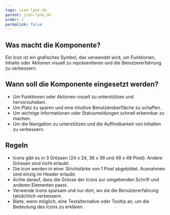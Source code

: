```yaml
---
tags: icon-lyne_de
parent: icon-lyne_de
order: 1
permalink: false
---
```



## Was macht die Komponente?
Ein Icon ist ein grafisches Symbol, das verwendet wird, um Funktionen, Inhalte oder Aktionen visuell zu repräsentieren und die Benutzererfahrung zu verbessern.

## Wann soll die Komponente eingesetzt werden?
* Um Funktionen oder Aktionen visuell zu unterstützen und hervorzuheben.
* Um Platz zu sparen und eine intuitive Benutzeroberfläche zu schaffen.
* Um wichtige Informationen oder Statusmeldungen schnell erkennbar zu machen.
* Um die Navigation zu unterstützen und die Auffindbarkeit von Inhalten zu verbessern.

## Regeln
* Icons gibt es in 3 Grössen (24 x 24, 36 x 36 und 48 x 48 Pixel). Andere Grössen sind nicht erlaubt.
* Die Icon werden in einer Strichstärke von 1 Pixel abgebildet. Ausnahmen sind einzig im Header erlaubt.
* Achte darauf, dass die Grösse der Icons zur umgebenden Schrift und anderen Elementen passt.
* Verwende Icons sparsam und nur dort, wo sie die Benutzererfahrung tatsächlich verbessern.
* Biete, wenn möglich, eine Textalternative oder Tooltip an, um die Bedeutung des Icons zu erklären.

